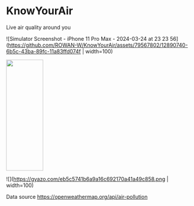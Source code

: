 # KnowYourAir
Live air quality around you

![Simulator Screenshot - iPhone 11 Pro Max - 2024-03-24 at 23 23 56](https://github.com/ROWAN-W/KnowYourAir/assets/79567802/12890740-6b5c-43ba-89fc-11a83ffd074f | width=100)

<img src="[https://github.com/ROWAN-W/KnowYourAir/assets/79567802/12890740-6b5c-43ba-89fc-11a83ffd074f]" width="100" height="300">

![](https://gyazo.com/eb5c5741b6a9a16c692170a41a49c858.png | width=100)

Data source https://openweathermap.org/api/air-pollution
